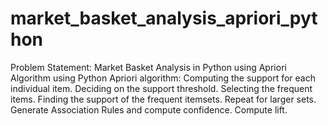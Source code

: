 # market_basket_analysis_apriori_python
Problem Statement: Market Basket Analysis in Python using Apriori Algorithm using Python
Apriori algorithm:
Computing the support for each individual item.
Deciding on the support threshold.
Selecting the frequent items.
Finding the support of the frequent itemsets.
Repeat for larger sets.
Generate Association Rules and compute confidence.
Compute lift.
